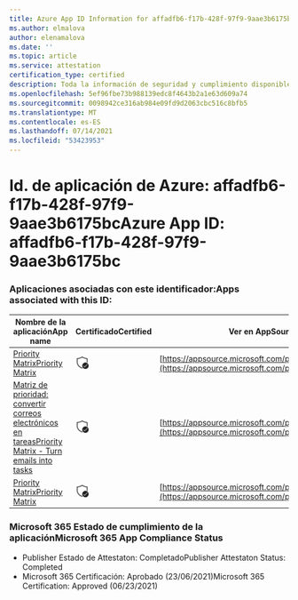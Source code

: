 ```yaml
---
title: Azure App ID Information for affadfb6-f17b-428f-97f9-9aae3b6175bc
ms.author: elmalova
author: elenamalova
ms.date: ''
ms.topic: article
ms.service: attestation
certification_type: certified
description: Toda la información de seguridad y cumplimiento disponible para affadfb6-f17b-428f-97f9-9aae3b6175bc.
ms.openlocfilehash: 5ef96fbe73b988139edc8f4643b2a1e63d609a74
ms.sourcegitcommit: 0098942ce316ab984e09fd9d2063cbc516c8bfb5
ms.translationtype: MT
ms.contentlocale: es-ES
ms.lasthandoff: 07/14/2021
ms.locfileid: "53423953"
---
```

# <a name="azure-app-id-affadfb6-f17b-428f-97f9-9aae3b6175bc"></a><span data-ttu-id="4be8f-103">Id. de aplicación de Azure: affadfb6-f17b-428f-97f9-9aae3b6175bc</span><span class="sxs-lookup"><span data-stu-id="4be8f-103">Azure App ID: affadfb6-f17b-428f-97f9-9aae3b6175bc</span></span>


### <a name="apps-associated-with-this-id"></a><span data-ttu-id="4be8f-104">Aplicaciones asociadas con este identificador:</span><span class="sxs-lookup"><span data-stu-id="4be8f-104">Apps associated with this ID:</span></span>
| <span data-ttu-id="4be8f-105">**Nombre de la aplicación**</span><span class="sxs-lookup"><span data-stu-id="4be8f-105">**App name**</span></span> | <span data-ttu-id="4be8f-106">**Certificado**</span><span class="sxs-lookup"><span data-stu-id="4be8f-106">**Certified**</span></span> | <span data-ttu-id="4be8f-107">**Ver en AppSource**</span><span class="sxs-lookup"><span data-stu-id="4be8f-107">**View in AppSource**</span></span> |
|-|-|-|
| [<span data-ttu-id="4be8f-108">Priority Matrix</span><span class="sxs-lookup"><span data-stu-id="4be8f-108">Priority Matrix</span></span>](https://docs.microsoft.com/en-us/microsoft-365-app-certification/forward/WA104382005) | <img alt="Certified application badge" src="../media/certified-badge.png" height="25" width="25" /> | [https://appsource.microsoft.com/product/office/WA104382005](https://appsource.microsoft.com/product/office/WA104382005) |
| [<span data-ttu-id="4be8f-109">Matriz de prioridad: convertir correos electrónicos en tareas</span><span class="sxs-lookup"><span data-stu-id="4be8f-109">Priority Matrix - Turn emails into tasks</span></span>](https://docs.microsoft.com/en-us/microsoft-365-app-certification/forward/WA104381735) | <img alt="Certified application badge" src="../media/certified-badge.png" height="25" width="25" /> | [https://appsource.microsoft.com/product/office/WA104381735](https://appsource.microsoft.com/product/office/WA104381735) |
| [<span data-ttu-id="4be8f-110">Priority Matrix</span><span class="sxs-lookup"><span data-stu-id="4be8f-110">Priority Matrix</span></span>](https://docs.microsoft.com/en-us/microsoft-365-app-certification/forward/appfluenceinc.m_pm_msft) | <img alt="Certified application badge" src="../media/certified-badge.png" height="25" width="25" /> | [https://appsource.microsoft.com/product/office/appfluenceinc.m_pm_msft](https://appsource.microsoft.com/product/office/appfluenceinc.m_pm_msft) |

### <a name="microsoft-365-app-compliance-status"></a><span data-ttu-id="4be8f-111">Microsoft 365 Estado de cumplimiento de la aplicación</span><span class="sxs-lookup"><span data-stu-id="4be8f-111">Microsoft 365 App Compliance Status</span></span>
- <span data-ttu-id="4be8f-112">Publisher Estado de Attestaton: Completado</span><span class="sxs-lookup"><span data-stu-id="4be8f-112">Publisher Attestaton Status: Completed</span></span>
- <span data-ttu-id="4be8f-113">Microsoft 365 Certificación: Aprobado (23/06/2021)</span><span class="sxs-lookup"><span data-stu-id="4be8f-113">Microsoft 365 Certification: Approved (06/23/2021)</span></span>

